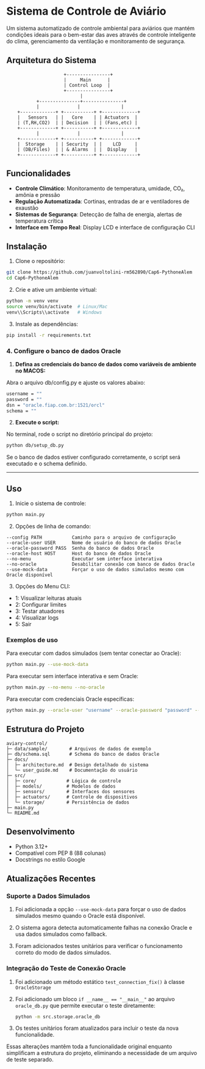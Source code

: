 # Sistema de Controle de Aviário

Um sistema automatizado de controle ambiental para aviários que mantém condições ideais para o bem-estar das aves através de controle inteligente do clima, gerenciamento da ventilação e monitoramento de segurança.

## Arquitetura do Sistema

```
                     +----------------+
                     |     Main      |
                     | Control Loop  |
                     +----------------+
                           |
           +---------------+---------------+
           |              |               |
    +-------------+ +-----------+ +-------------+
    |   Sensors   | |   Core    | | Actuators  |
    | (T,RH,CO2)  | | Decision  | | (Fans,etc) |
    +-------------+ +-----------+ +-------------+
           |              |               |
    +-------------+ +-----------+ +-------------+
    |  Storage    | | Security  | |    LCD     |
    | (DB/Files)  | | & Alarms  | |  Display   |
    +-------------+ +-----------+ +-------------+
```

## Funcionalidades

- **Controle Climático**: Monitoramento de temperatura, umidade, CO₂, amônia e pressão
- **Regulação Automatizada**: Cortinas, entradas de ar e ventiladores de exaustão
- **Sistemas de Segurança**: Detecção de falha de energia, alertas de temperatura crítica
- **Interface em Tempo Real**: Display LCD e interface de configuração CLI

## Instalação

1. Clone o repositório:
```bash
git clone https://github.com/juanvoltolini-rm562890/Cap6-PythoneAlem
cd Cap6-PythoneAlem
```

2. Crie e ative um ambiente virtual:
```bash
python -m venv venv
source venv/bin/activate  # Linux/Mac
venv\\Scripts\\activate   # Windows
```

3. Instale as dependências:
```bash
pip install -r requirements.txt
```

### 4. Configure o banco de dados Oracle

1. **Defina as credenciais do banco de dados como variáveis de ambiente no MACOS:**

Abra o arquivo db/config.py e ajuste os valores abaixo:

```bash
username = ""
password = ""
dsn = "oracle.fiap.com.br:1521/orcl"
schema = ""
```

2. **Execute o script:**

No terminal, rode o script no diretório principal do projeto:

```bash
python db/setup_db.py
```

Se o banco de dados estiver configurado corretamente, o script será executado e o schema definido.

---

## Uso

1. Inicie o sistema de controle:
```bash
python main.py
```

2. Opções de linha de comando:
```
--config PATH           Caminho para o arquivo de configuração
--oracle-user USER      Nome de usuário do banco de dados Oracle
--oracle-password PASS  Senha do banco de dados Oracle
--oracle-host HOST      Host do banco de dados Oracle
--no-menu               Executar sem interface interativa
--no-oracle             Desabilitar conexão com banco de dados Oracle
--use-mock-data         Forçar o uso de dados simulados mesmo com Oracle disponível
```

3. Opções do Menu CLI:
- 1: Visualizar leituras atuais
- 2: Configurar limites
- 3: Testar atuadores
- 4: Visualizar logs
- 5: Sair

### Exemplos de uso

Para executar com dados simulados (sem tentar conectar ao Oracle):
```bash
python main.py --use-mock-data
```

Para executar sem interface interativa e sem Oracle:
```bash
python main.py --no-menu --no-oracle
```

Para executar com credenciais Oracle específicas:
```bash
python main.py --oracle-user "username" --oracle-password "password" --oracle-host "host"
```

## Estrutura do Projeto

```
aviary-control/
├─ data/sample/        # Arquivos de dados de exemplo
├─ db/schema.sql       # Schema do banco de dados Oracle
├─ docs/              
│  ├─ architecture.md  # Design detalhado do sistema
│  └─ user_guide.md    # Documentação do usuário
├─ src/
│  ├─ core/           # Lógica de controle
│  ├─ models/         # Modelos de dados
│  ├─ sensors/        # Interfaces dos sensores
│  ├─ actuators/      # Controle de dispositivos
│  └─ storage/        # Persistência de dados
├─ main.py           
└─ README.md
```

## Desenvolvimento

- Python 3.12+
- Compatível com PEP 8 (88 colunas)
- Docstrings no estilo Google

## Atualizações Recentes

### Suporte a Dados Simulados

1. Foi adicionada a opção `--use-mock-data` para forçar o uso de dados simulados mesmo quando o Oracle está disponível.

2. O sistema agora detecta automaticamente falhas na conexão Oracle e usa dados simulados como fallback.

3. Foram adicionados testes unitários para verificar o funcionamento correto do modo de dados simulados.

### Integração do Teste de Conexão Oracle

1. Foi adicionado um método estático `test_connection_fix()` à classe `OracleStorage`

2. Foi adicionado um bloco `if __name__ == "__main__"` ao arquivo `oracle_db.py` que permite executar o teste diretamente:
   ```bash
   python -m src.storage.oracle_db
   ```

3. Os testes unitários foram atualizados para incluir o teste da nova funcionalidade.

Essas alterações mantêm toda a funcionalidade original enquanto simplificam a estrutura do projeto, eliminando a necessidade de um arquivo de teste separado.